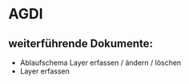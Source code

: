 # AGDI

## weiterführende Dokumente:
* Ablaufschema Layer erfassen / ändern / löschen
* Layer erfassen
